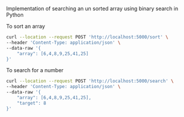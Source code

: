 Implementation of searching an un sorted array using binary search in Python

To sort an array
```sh
curl --location --request POST 'http://localhost:5000/sort' \
--header 'Content-Type: application/json' \
--data-raw '{
	"array": [6,4,8,9,25,41,25]
}'
```

To search for a number
```sh
curl --location --request POST 'http://localhost:5000/search' \
--header 'Content-Type: application/json' \
--data-raw '{
	"array": [6,4,8,9,25,41,25],
	"target": 8
}'
```